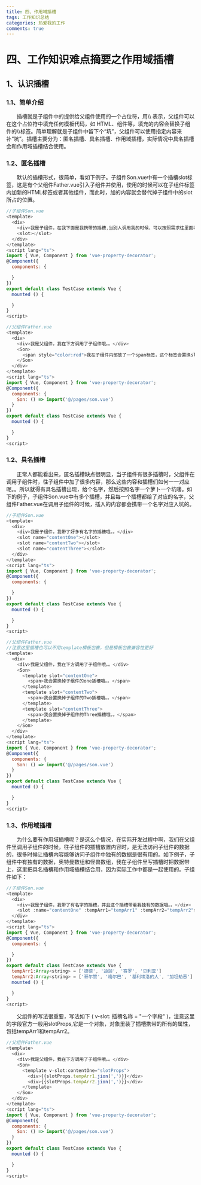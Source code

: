 ```yaml
---
title: 四、作用域插槽
tags: 工作知识总结
categories: 热爱我的工作
comments: true
---
```


# 四、工作知识难点摘要之作用域插槽
## 1、认识插槽
### 1.1、简单介绍
<p>&emsp;&emsp;插槽就是子组件中的提供给父组件使用的一个占位符，用\<slot>\</slot> 表示，父组件可以在这个占位符中填充任何模板代码，如 HTML、组件等，填充的内容会替换子组件的\<slot>\</slot>标签。简单理解就是子组件中留下个“坑”，父组件可以使用指定内容来补“坑”。插槽主要分为：匿名插槽、具名插槽、作用域插槽，实际情况中具名插槽会和作用域插槽结合使用。</p>

### 1.2、匿名插槽
<p>&emsp;&emsp;默认的插槽形式，很简单，看如下例子。子组件Son.vue中有一个插槽slot标签，这是有个父组件Father.vue引入子组件并使用，使用的时候可以在子组件标签内加新的HTML标签或者其他组件，而此时，加的内容就会替代掉子组件中的slot所占的位置。</p>

```javascript
//子组件Son.vue
<template>
  <div>
    <div>我是子组件，在我下面是我携带的插槽,当别人调用我的时候，可以按照需求往里面填东西哦。。</div>
    <slot></slot>
  </div>
</template>
<script lang="ts">
import { Vue, Component } from 'vue-property-decorator';
@Component({
  components: {

  }
})
export default class TestCase extends Vue {
  mounted () {

  }
}
<script>

//父组件Father.vue
<template>
  <div>
    <div>我是父组件，我在下方调用了子组件哦。。</div>
    <Son>
      <span style="color:red">我在子组件内部放了一个span标签，这个标签会置换slot标签哦。。</span>
    </Son>
  </div>
</template>
<script lang="ts">
import { Vue, Component } from 'vue-property-decorator';
@Component({
  components: {
    Son: () => import('@/pages/son.vue')
  }
})
export default class TestCase extends Vue {
  mounted () {

  }
}
<script>
```

### 1.2、具名插槽
<p>&emsp;&emsp;正常人都能看出来，匿名插槽缺点很明显，当子组件有很多插槽时，父组件在调用子组件时，往子组件中加了很多内容，那么这些内容和插槽们如何一一对应呢。。所以就得有具名插槽出现，给个名字，然后按照名字一个萝卜一个坑喽。如下的例子，子组件Son.vue中有多个插槽，并且每一个插槽都给了对应的名字，父组件Father.vue在调用子组件的时候，插入的内容都会携带一个名字对应入坑的。</p>

```javascript
//子组件Son.vue
<template>
  <div>
    <div>我是子组件，我带了好多有名字的插槽哦。。</div>
    <slot name="contentOne"></slot>
    <slot name="contentTwo"></slot>
    <slot name="contentThree"></slot>
  </div>
</template>
<script lang="ts">
import { Vue, Component } from 'vue-property-decorator';
@Component({
  components: {

  }
})
export default class TestCase extends Vue {
  mounted () {

  }
}
<script>

//父组件Father.vue
//注意这里插槽也可以不用template模板包裹，但是模板包裹兼容性更好
<template>
  <div>
    <div>我是父组件，我在下方调用了子组件哦。。</div>
    <Son>
      <template slot="contentOne">
        <span>我会置换掉子组件的one插槽哦。。</span>
      </template>
      <template slot="contentTwo">
        <span>我会置换掉子组件的Two插槽哦。。</span>
      </template>
      <template slot="contentThree">
        <span>我会置换掉子组件的Three插槽哦。。</span>
      </template>
    </Son>
  </div>
</template>
<script lang="ts">
import { Vue, Component } from 'vue-property-decorator';
@Component({
  components: {
    Son: () => import('@/pages/son.vue')
  }
})
export default class TestCase extends Vue {
  mounted () {

  }
}
<script>
```

### 1.3、作用域插槽
<p>&emsp;&emsp;为什么要有作用域插槽呢？是这么个情况，在实际开发过程中啊，我们在父组件里调用子组件的时候，往子组件的插槽放置内容时，是无法访问子组件的数据的，很多时候让插槽内容能够访问子组件中独有的数据是很有用的。如下例子，子组件中有独有的数据，奥特曼数组和怪兽数组，我在子组件里写插槽时把数据带上，这里把具名插槽和作用域插槽结合用，因为实际工作中都是一起使用的。子组件如下：</p>

```javascript
//子组件Son.vue
<template>
  <div>
    <div>我是子组件，我带了有名字的插槽，并且这个插槽带着我独有的数据哦。。</div>
    <slot :name="contentOne" :tempArr1="tempArr1" :tempArr2="tempArr2"></slot>
  </div>
</template>
<script lang="ts">
import { Vue, Component } from 'vue-property-decorator';
@Component({
  components: {

  }
})
export default class TestCase extends Vue {
  tempArr1:Array<string> = ['捷德', '迪迦', '赛罗', '贝利亚']
  tempArr2:Array<string> = ['哥尔赞', '梅尔巴', '基利埃洛的人', '加坦劫恶']
  mounted () {

  }
}
<script>
```
<p>&emsp;&emsp;父组件的写法很重要，写法如下 ( v-slot: 插槽名称 = "一个字段" )，注意这里的字段官方一般用slotProps,它是一个对象，对象里装了插槽携带的所有的属性，包括tempArr1和tempArr2。</p>

```javascript
//父组件Father.vue
<template>
  <div>
    <div>我是父组件，我在下方调用了子组件哦。。</div>
    <Son>
      <template v-slot:contentOne="slotProps">
        <div>{{slotProps.tempArr1.jion(',')}}</div>
        <div>{{slotProps.tempArr2.jion(',')}}</div>
      </template>
    </Son>
  </div>
</template>
<script lang="ts">
import { Vue, Component } from 'vue-property-decorator';
@Component({
  components: {
    Son: () => import('@/pages/son.vue')
  }
})
export default class TestCase extends Vue {
  mounted () {

  }
}
<script>
```































